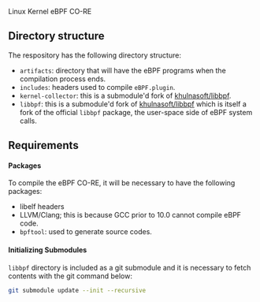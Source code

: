 Linux Kernel eBPF CO-RE

## Directory structure

The respository has the following directory structure:

- `artifacts`: directory that will have the eBPF programs when the compilation
  process ends.
- `includes`: headers used to compile `eBPF.plugin`.
- `kernel-collector`: this is a submodule'd fork of
  [khulnasoft/libbpf](https://github.com/khulnasoft/kernel-collector).
- `libbpf`: this is a submodule'd fork of
  [khulnasoft/libbpf](https://github.com/khulnasoft/libbpf) which is itself a fork of
  the official `libbpf` package, the user-space side of eBPF system calls.

## Requirements

#### Packages

To compile the eBPF CO-RE, it will be necessary to have the following
packages:

- libelf headers
- LLVM/Clang; this is because GCC prior to 10.0 cannot compile eBPF code.
- `bpftool`: used to generate source codes.

#### Initializing Submodules

`libbpf` directory is included as a git submodule and it is necessary to fetch contents with the git command below:
```bash
git submodule update --init --recursive

